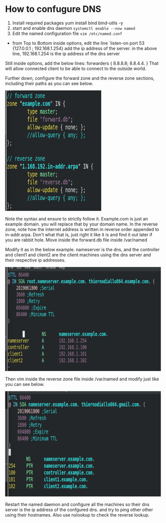 # How to confugure DNS
1. Install required packages
yum install bind bind-utils -y
2. start and enable dns daemon 
`systemctl enable --now named`
3. Edit the named configuration file 
`vim /etc/named.conf`
- from Top to Bottom
inside options, edit the line `listen-on port 53 {127.0.0.1 ; 192.168.1.254}  add the ip address of the server. in the above line, 192.168.1.254 is the ip address of the dns server 

Still inside options, add the below lines:
forwarders {
    8.8.8.8;
    8.8.4.4.
}
That will allow connected client to be able to connect to the outside world.

Further down, configure the forward zone and the reverse zone sections, including their paths as you can see below. 

![Alt text](image-1.png)

Note the syntax and ensure to strictly follow it. Example.com is just an example domain. you will replace that by your domain name.
In the reverse zone, note how the internet address is written in reverse order appended to in-addr.arpa. Don't what that is, just right it like it is and find it out later if you are rabbit hole.
Move inside the forward.db file inside /var/named

Modify it as in the below example.
nameserver is the dns, and the controller and client1 and client2 are the client machines using the dns server and their respective ip addresses.

![Alt text](image-2.png)


Then vim inside the reverse zone file inside /var/named and modify just like you can see below. 

![Alt text](image-3.png)

Restart the named daemon and configure all the machines so their dns server is the ip address of the confgured dns. and try to ping other other using their hostnames. Also use nslookup to check the reverse lookup.